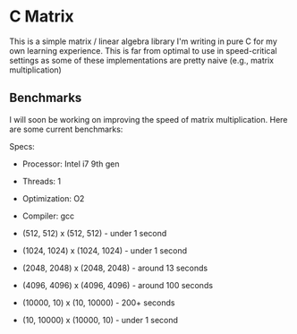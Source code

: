 # C Matrix
This is a simple matrix / linear algebra library I'm writing in pure C for my own learning experience. This is far from optimal to use in speed-critical settings as some of these implementations are pretty naive (e.g., matrix multiplication)

## Benchmarks
I will soon be working on improving the speed of matrix multiplication. Here are some current benchmarks:

Specs:
* Processor: Intel i7 9th gen
* Threads: 1
* Optimization: O2
* Compiler: gcc

* (512, 512) x (512, 512)     - under 1 second
* (1024, 1024) x (1024, 1024) - under 1 second
* (2048, 2048) x (2048, 2048) - around 13 seconds
* (4096, 4096) x (4096, 4096) - around 100 seconds
* (10000, 10) x (10, 10000)   - 200+ seconds
* (10, 10000) x (10000, 10)   - under 1 second
